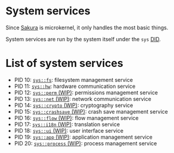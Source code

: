 # System services
Since [Sakura](../kernel/) is microkernel, it only handles the most basic things.

System services are run by the system itself under the `sys` [DID](../apps-and-libraries.md#application-identifier).

# List of system services
- PID 10: [`sys::fs`](./fs.md): filesystem management service
- PID 11: [`sys::hw`](./hw.md): hardware communication service
- PID 12: [`sys::perm` (WIP)](): permissions management service
- PID 13: [`sys::net` (WIP)](): network communication service
- PID 14: [`sys::crypto` (WIP)](): cryptography service
- PID 15: [`sys::crashsave` (WIP)](): crash save management service
- PID 16: [`sys::flow` (WIP)](): flow management service
- PID 17: [`sys::i18n` (WIP)](): translation service
- PID 18: [`sys::ui` (WIP)](): user interface service
- PID 19: [`sys::app` (WIP)](): application management service
- PID 20: [`sys::process` (WIP)](): process management service